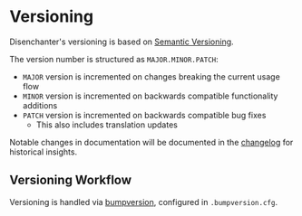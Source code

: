 # Versioning

Disenchanter's versioning is based on [Semantic Versioning](https://semver.org/).

The version number is structured as `MAJOR.MINOR.PATCH`:
- `MAJOR` version is incremented on changes breaking the current usage flow
- `MINOR` version is incremented on backwards compatible functionality additions
- `PATCH` version is incremented on backwards compatible bug fixes
  - This also includes translation updates

Notable changes in documentation will be documented in the [changelog](./CHANGELOG.md) for historical insights.

## Versioning Workflow

Versioning is handled via [bumpversion](https://github.com/peritus/bumpversion), configured in `.bumpversion.cfg`.